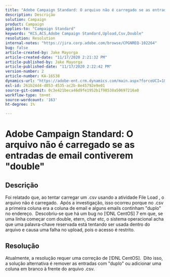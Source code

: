 ```yaml
---
title: "Adobe Campaign Standard: O arquivo não é carregado se as entradas de email contiverem \"double\""
description: Descrição
solution: Campaign
product: Campaign
applies-to: "Campaign Standard"
keywords: "KCS,ACS,Adobe Campaign Standard,Upload,Csv,Double"
resolution: Resolution
internal-notes: "https://jira.corp.adobe.com/browse/CPGNREQ-102264"
bug: false
article-created-by: Jake Mayorga
article-created-date: "11/17/2020 2:21:32 PM"
article-published-by: Jake Mayorga
article-published-date: "11/17/2020 2:22:42 PM"
version-number: 2
article-number: KA-16538
dynamics-url: "https://adobe-ent.crm.dynamics.com/main.aspx?forceUCI=1&pagetype=entityrecord&etn=knowledgearticle&id=35fe582f-e028-eb11-a813-000d3a593c3f"
exl-id: 261b24d4-d053-4535-ac2b-8e45792e9e01
source-git-commit: 0c3e421beca46d9fe1952b1f98538a50697216a0
workflow-type: tm+mt
source-wordcount: '163'
ht-degree: 1%

---
```


# Adobe Campaign Standard: O arquivo não é carregado se as entradas de email contiverem &quot;double&quot;

## Descrição

Foi relatado que, ao tentar carregar um .csv usando a atividade File Load , o arquivo não é carregado.  Após a investigação, isso ocorreu porque no .csv a primeira coluna era a coluna de email e alguns emails continham &quot;duplo&quot; no endereço.  Descobriu-se que há um bug no [!DNL CentOS] 7 em que, se uma linha começar com double, etern, char etc, o sistema operacional acha que uma palavra-chave reservada está tentando ser usada dentro do arquivo e causa uma falha no upload, pois o acesso é restrito.

## Resolução

Atualmente, a resolução requer uma correção de [!DNL CentOS].  Dito isso, a solução alternativa é remover as entradas com &quot;duplo&quot; ou adicionar uma coluna em branco à frente do arquivo .csv.
